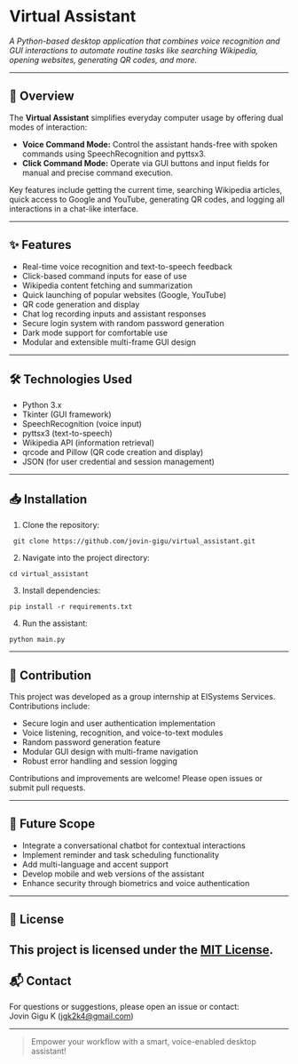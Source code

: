 # Virtual Assistant

_A Python-based desktop application that combines voice recognition and GUI interactions to automate routine tasks like searching Wikipedia, opening websites, generating QR codes, and more._

---

## 🚀 Overview

The **Virtual Assistant** simplifies everyday computer usage by offering dual modes of interaction:

- **Voice Command Mode:** Control the assistant hands-free with spoken commands using SpeechRecognition and pyttsx3.
- **Click Command Mode:** Operate via GUI buttons and input fields for manual and precise command execution.

Key features include getting the current time, searching Wikipedia articles, quick access to Google and YouTube, generating QR codes, and logging all interactions in a chat-like interface.

---

## ✨ Features

- Real-time voice recognition and text-to-speech feedback  
- Click-based command inputs for ease of use  
- Wikipedia content fetching and summarization  
- Quick launching of popular websites (Google, YouTube)  
- QR code generation and display  
- Chat log recording inputs and assistant responses  
- Secure login system with random password generation  
- Dark mode support for comfortable use  
- Modular and extensible multi-frame GUI design  

---

## 🛠 Technologies Used

- Python 3.x  
- Tkinter (GUI framework)  
- SpeechRecognition (voice input)  
- pyttsx3 (text-to-speech)  
- Wikipedia API (information retrieval)  
- qrcode and Pillow (QR code creation and display)  
- JSON (for user credential and session management)  

---

## 📥 Installation

1. Clone the repository:
 ```
  git clone https://github.com/jovin-gigu/virtual_assistant.git
```
2. Navigate into the project directory:
```
cd virtual_assistant
```
3. Install dependencies:
```
pip install -r requirements.txt
```
4. Run the assistant:
```
python main.py
```
---

## 👥 Contribution

This project was developed as a group internship at EISystems Services. Contributions include:

- Secure login and user authentication implementation  
- Voice listening, recognition, and voice-to-text modules  
- Random password generation feature  
- Modular GUI design with multi-frame navigation  
- Robust error handling and session logging  

Contributions and improvements are welcome! Please open issues or submit pull requests.

---

## 🔮 Future Scope

- Integrate a conversational chatbot for contextual interactions  
- Implement reminder and task scheduling functionality  
- Add multi-language and accent support  
- Develop mobile and web versions of the assistant  
- Enhance security through biometrics and voice authentication  

---

## 📄 License

This project is licensed under the [MIT License](LICENSE.txt).
---

## 📬 Contact

For questions or suggestions, please open an issue or contact:  
Jovin Gigu K (jgk2k4@gmail.com)

---

> Empower your workflow with a smart, voice-enabled desktop assistant!
